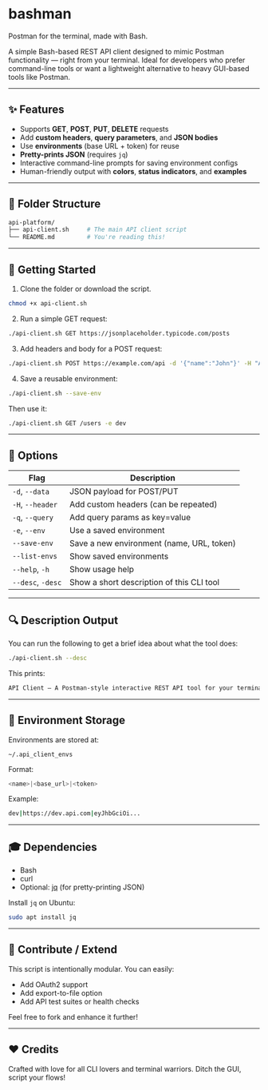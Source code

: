 # bashman
Postman for the terminal, made with Bash.

A simple Bash-based REST API client designed to mimic Postman functionality — right from your terminal. Ideal for developers who prefer command-line tools or want a lightweight alternative to heavy GUI-based tools like Postman.

---

## ✨ Features

- Supports **GET**, **POST**, **PUT**, **DELETE** requests
- Add **custom headers**, **query parameters**, and **JSON bodies**
- Use **environments** (base URL + token) for reuse
- **Pretty-prints JSON** (requires `jq`)
- Interactive command-line prompts for saving environment configs
- Human-friendly output with **colors**, **status indicators**, and **examples**

---

## 📁 Folder Structure

```bash
api-platform/
├── api-client.sh     # The main API client script
└── README.md         # You're reading this!
```

---

## 🚀 Getting Started

1. Clone the folder or download the script.

```bash
chmod +x api-client.sh
```

2. Run a simple GET request:

```bash
./api-client.sh GET https://jsonplaceholder.typicode.com/posts
```

3. Add headers and body for a POST request:

```bash
./api-client.sh POST https://example.com/api -d '{"name":"John"}' -H "Authorization: Bearer <token>"
```

4. Save a reusable environment:

```bash
./api-client.sh --save-env
```

Then use it:

```bash
./api-client.sh GET /users -e dev
```

---

## 🔧 Options

| Flag             | Description                                  |
|------------------|----------------------------------------------|
| `-d`, `--data`   | JSON payload for POST/PUT                    |
| `-H`, `--header` | Add custom headers (can be repeated)         |
| `-q`, `--query`  | Add query params as key=value                |
| `-e`, `--env`    | Use a saved environment                      |
| `--save-env`     | Save a new environment (name, URL, token)    |
| `--list-envs`    | Show saved environments                      |
| `--help`, `-h`   | Show usage help                              |
| `--desc`, `-desc`| Show a short description of this CLI tool    |

---

## 🔍 Description Output

You can run the following to get a brief idea about what the tool does:

```bash
./api-client.sh --desc
```

This prints:

```bash
API Client — A Postman-style interactive REST API tool for your terminal. Supports headers, tokens, environments, pretty JSON responses, and much more.
```

---

## 📁 Environment Storage

Environments are stored at:

```
~/.api_client_envs
```

Format:

```bash
<name>|<base_url>|<token>
```

Example:

```bash
dev|https://dev.api.com|eyJhbGciOi...
```

---

## 🎓 Dependencies

- Bash
- curl
- Optional: [jq](https://stedolan.github.io/jq/) (for pretty-printing JSON)

Install `jq` on Ubuntu:
```bash
sudo apt install jq
```

---

## 🎉 Contribute / Extend

This script is intentionally modular. You can easily:

- Add OAuth2 support
- Add export-to-file option
- Add API test suites or health checks

Feel free to fork and enhance it further!

---

## ❤️ Credits

Crafted with love for all CLI lovers and terminal warriors. Ditch the GUI, script your flows!


